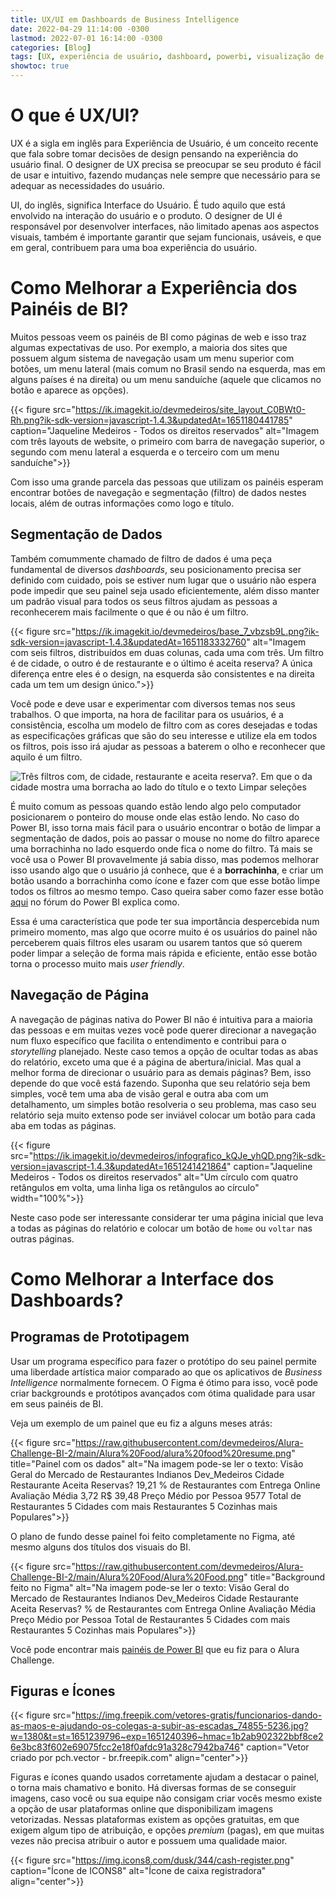 ```yaml
---
title: UX/UI em Dashboards de Business Intelligence
date: 2022-04-29 11:14:00 -0300
lastmod: 2022-07-01 16:14:00 -0300
categories: [Blog]
tags: [UX, experiência de usuário, dashboard, powerbi, visualização de dados, business intelligence, storytelling, figma]
showtoc: true
---
```


# O que é UX/UI?

UX é a sigla em inglês para Experiência de Usuário, é um conceito recente que fala sobre tomar decisões de design pensando na experiência do usuário final. O designer de UX precisa se preocupar se seu produto é fácil de usar e intuitivo, fazendo mudanças nele sempre que necessário para se adequar as necessidades do usuário.

UI, do inglês, significa Interface do Usuário. É tudo aquilo que está envolvido na interação do usuário e o produto. O designer de UI é responsável por desenvolver interfaces, não limitado apenas aos aspectos visuais, também é importante garantir que sejam funcionais, usáveis, e que em geral, contribuem para uma boa experiência do usuário.

# Como Melhorar a Experiência dos Painéis de BI?

Muitos pessoas veem os painéis de BI como páginas de web e isso traz algumas expectativas de uso. Por exemplo, a maioria dos sites que possuem algum sistema de navegação usam um menu superior com botões, um menu lateral (mais comum no Brasil sendo na esquerda, mas em alguns países é na direita) ou um menu sanduíche (aquele que clicamos no botão e aparece as opções).

{{< figure src="https://ik.imagekit.io/devmedeiros/site_layout_C0BWt0-Rh.png?ik-sdk-version=javascript-1.4.3&updatedAt=1651180441785" caption="Jaqueline Medeiros - Todos os direitos reservados" alt="Imagem com três layouts de website, o primeiro com barra de navegação superior, o segundo com menu lateral a esquerda e o terceiro com um menu sanduíche">}}

Com isso uma grande parcela das pessoas que utilizam os painéis esperam encontrar botões de navegação e segmentação (filtro) de dados nestes locais, além de outras informações como logo e título.

## Segmentação de Dados

Também comummente chamado de filtro de dados é uma peça fundamental de diversos _dashboards_, seu posicionamento precisa ser definido com cuidado, pois se estiver num lugar que o usuário não espera pode impedir que seu painel seja usado eficientemente, além disso manter um padrão visual para todos os seus filtros ajudam as pessoas a reconhecerem mais facilmente o que é ou não é um filtro.

{{< figure src="https://ik.imagekit.io/devmedeiros/base_7_vbzsb9L.png?ik-sdk-version=javascript-1.4.3&updatedAt=1651183332760" alt="Imagem com seis filtros, distribuídos em duas colunas, cada uma com três. Um filtro é de cidade, o outro é de restaurante e o último é aceita reserva? A única diferença entre eles é o design, na esquerda são consistentes e na direita cada um tem um design único.">}}

Você pode e deve usar e experimentar com diversos temas nos seus trabalhos. O que importa, na hora de facilitar para os usuários, é a consistência, escolha um modelo de filtro com as cores desejadas e todas as especificações gráficas que são do seu interesse e utilize ela em todos os filtros, pois isso irá ajudar as pessoas a baterem o olho e reconhecer que aquilo é um filtro.

![Três filtros com, de cidade, restaurante e aceita reserva?. Em que o da cidade mostra uma borracha ao lado do título e o texto Limpar seleções](https://ik.imagekit.io/devmedeiros/borracha_Xwi_TYTHB.png?ik-sdk-version=javascript-1.4.3&updatedAt=1651183773246#center)

É muito comum as pessoas quando estão lendo algo pelo computador posicionarem o ponteiro do mouse onde elas estão lendo. No caso do Power BI, isso torna mais fácil para o usuário encontrar o botão de limpar a segmentação de dados, pois ao passar o mouse no nome do filtro aparece uma borrachinha no lado esquerdo onde fica o nome do filtro. Tá mais se você usa o Power BI provavelmente já sabia disso, mas podemos melhorar isso usando algo que o usuário já conhece, que é a **borrachinha**, e criar um botão usando a borrachinha como ícone e fazer com que esse botão limpe todos os filtros ao mesmo tempo. Caso queira saber como fazer esse botão [aqui](https://community.powerbi.com/t5/Desktop/Clear-All-Slicers-by-one-button-in-power-bi-desktop/m-p/494518) no fórum do Power BI explica como.

Essa é uma característica que pode ter sua importância despercebida num primeiro momento, mas algo que ocorre muito é os usuários do painel não perceberem quais filtros eles usaram ou usarem tantos que só querem poder limpar a seleção de forma mais rápida e eficiente, então esse botão torna o processo muito mais _user friendly_.

## Navegação de Página

A navegação de páginas nativa do Power BI não é intuitiva para a maioria das pessoas e em muitas vezes você pode querer direcionar a navegação num fluxo específico que facilita o entendimento e contribui para o _storytelling_ planejado. Neste caso temos a opção de ocultar todas as abas do relatório, exceto uma que é a página de abertura/inicial. Mas qual a melhor forma de direcionar o usuário para as demais páginas? Bem, isso depende do que você está fazendo. Suponha que seu relatório seja bem simples, você tem uma aba de visão geral e outra aba com um detalhamento, um simples botão resolveria o seu problema, mas caso seu relatório seja muito extenso pode ser inviável colocar um botão para cada aba em todas as páginas.

{{< figure src="https://ik.imagekit.io/devmedeiros/infografico_kQJe_yhQD.png?ik-sdk-version=javascript-1.4.3&updatedAt=1651241421864" caption="Jaqueline Medeiros - Todos os direitos reservados" alt="Um círculo com quatro retângulos em volta, uma linha liga os retângulos ao círculo" width="100%">}}

Neste caso pode ser interessante considerar ter uma página inicial que leva a todas as páginas do relatório e colocar um botão de `home` ou `voltar` nas outras páginas.

# Como Melhorar a Interface dos Dashboards?

## Programas de Prototipagem

Usar um programa específico para fazer o protótipo do seu painel permite uma liberdade artística maior comparado ao que os aplicativos de _Business Intelligence_ normalmente fornecem. O Figma é ótimo para isso, você pode criar backgrounds e protótipos avançados com ótima qualidade para usar em seus painéis de BI.

Veja um exemplo de um painel que eu fiz a alguns meses atrás:

{{< figure src="https://raw.githubusercontent.com/devmedeiros/Alura-Challenge-BI-2/main/Alura%20Food/alura%20food%20resume.png" title="Painel com os dados" alt="Na imagem pode-se ler o texto: Visão Geral do Mercado de Restaurantes Indianos Dev_Medeiros Cidade Restaurante Aceita Reservas? 19,21 % de Restaurantes com Entrega Online Avaliação Média 3,72 R$ 39,48 Preço Médio por Pessoa 9577 Total de Restaurantes 5 Cidades com mais Restaurantes 5 Cozinhas mais Populares">}}

O plano de fundo desse painel foi feito completamente no Figma, até mesmo alguns dos títulos dos visuais do BI.

{{< figure src="https://raw.githubusercontent.com/devmedeiros/Alura-Challenge-BI-2/main/Alura%20Food/Alura%20Food.png" title="Background feito no Figma" alt="Na imagem pode-se ler o texto: Visão Geral do Mercado de Restaurantes Indianos Dev_Medeiros Cidade Restaurante Aceita Reservas? % de Restaurantes com Entrega Online Avaliação Média Preço Médio por Pessoa Total de Restaurantes 5 Cidades com mais Restaurantes 5 Cozinhas mais Populares">}}

Você pode encontrar mais [painéis de Power BI](/pt/post/alura-challenge-bi-2) que eu fiz para o Alura Challenge.

## Figuras e Ícones

{{< figure src="https://img.freepik.com/vetores-gratis/funcionarios-dando-as-maos-e-ajudando-os-colegas-a-subir-as-escadas_74855-5236.jpg?w=1380&t=st=1651239796~exp=1651240396~hmac=1b2ab902322bbf8ce26e3bc83f602e69075fcc2e18f0afdc91a328c7942ba746" caption="Vetor criado por pch.vector - br.freepik.com" align="center">}}

Figuras e ícones quando usados corretamente ajudam a destacar o painel, o torna mais chamativo e bonito. Há diversas formas de se conseguir imagens, caso você ou sua equipe não consigam criar vocês mesmo existe a opção de usar plataformas online que disponibilizam imagens vetorizadas. Nessas plataformas existem as opções gratuitas, em que exigem algum tipo de atribuição, e opções _premium_ (pagas), em que muitas vezes não precisa atribuir o autor e possuem uma qualidade maior.

{{< figure src="https://img.icons8.com/dusk/344/cash-register.png" caption="Ícone de ICONS8" alt="Ícone de caixa registradora" align="center">}}
